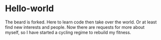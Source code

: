 # Hello-world
The beard is forked. Here to learn code then take over the world. Or at least find new interests and people.
Now there are requests for more about myself, so I have started a cycling regime to rebuild my fitness.
